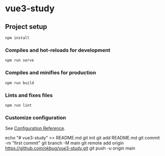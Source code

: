 # vue3-study

## Project setup
```
npm install
```

### Compiles and hot-reloads for development
```
npm run serve
```

### Compiles and minifies for production
```
npm run build
```

### Lints and fixes files
```
npm run lint
```

### Customize configuration
See [Configuration Reference](https://cli.vuejs.org/config/).


echo "# vue3-study" >> README.md
git init
git add README.md
git commit -m "first commit"
git branch -M main
git remote add origin https://github.com/okbug/vue3-study.git
git push -u origin main